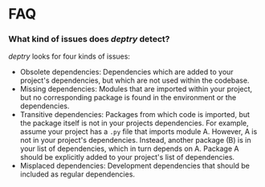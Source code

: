 # FAQ

### What kind of issues does _deptry_ detect?

_deptry_ looks for four kinds of issues:

- Obsolete dependencies: Dependencies which are added to your project's dependencies, but which are not used within the codebase.
- Missing dependencies: Modules that are imported within your project, but no corresponding package is found in the environment or the dependencies.
- Transitive dependencies: Packages from which code is imported, but the package itself is not in your projects dependencies. For example, assume your project has a `.py` file that imports module A. However, A is not in your project's dependencies. Instead, another package (B) is in your list of dependencies, which in turn depends on A. Package A should be explicitly added to your project's list of dependencies.
- Misplaced dependencies: Development dependencies that should be included as regular dependencies.
